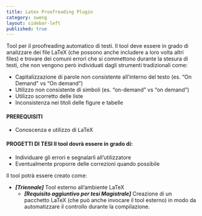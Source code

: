 ```yaml
---
title: Latex Proofreading Plugin
category: sweng
layout: sidebar-left
published: true
---
```

Tool per il proofreading automatico di testi. Il tool deve essere in grado di
analizzare dei file LaTeX (che possono anche includere a loro volta altri files)
e trovare dei comuni errori che si commettono durante la stesura di testi, che
non vengono però individuati dagli strumenti tradizionali come:

* Capitalizzazione di parole non consistente all’interno del testo (es. “On
  Demand” vs “On demand”)
* Utilizzo non consistente di simboli (es. “on-demand” vs “on demand”)
* Utilizzo scorretto delle liste
* Inconsistenza nei titoli delle figure e tabelle


#### PREREQUISITI
* Conoscenza e utilizzo di LaTeX


#### PROGETTI DI TESI Il tool dovrà essere in grado di:

* Individuare gli errori e segnalarli all’utilizzatore
* Eventualmente proporre delle correzioni quando possibile

Il tool potrà essere creato come:

* **_[Triennale]_** Tool esterno all’ambiente LaTeX
  * **_[Requisito aggiuntivo per tesi Magistrale]_** Creazione di un pacchetto
    LaTeX (che può anche invocare il tool esterno) in modo da automatizzare il
    controllo durante la compilazione.

